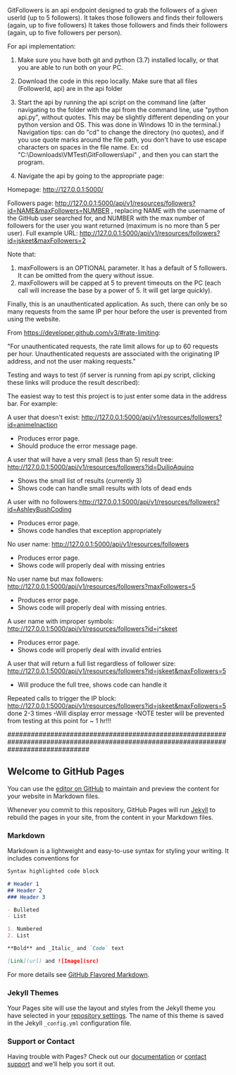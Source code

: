 GitFollowers is an api endpoint designed to grab the followers of a given userId (up to 5 followers). 
It takes those followers and finds their followers (again, up to five followers)
It takes those followers and finds their followers (again, up to five followers per person).

For api implementation:

1) Make sure you have both git and python (3.7) installed locally, or that you are able to run both on your PC.

2) Download the code in this repo locally. Make sure that all files (FollowerId, api) are in the api folder

3) Start the api by running the api script on the command line (after navigating to the folder with the api from the command line, use "python api.py", without quotes. This may be slightly different depending on your python version and OS. This was done in Windows 10 in the terminal.)
Navigation tips: can do "cd" to change the directory (no quotes), and if you use quote marks around the file path, you don't have to
use escape characters on spaces in the file name. Ex: cd "C:\Downloads\VMTest\GitFollowers\api" , and then you can start the program.

4) Navigate the api by going to the appropriate page:

Homepage: http://127.0.0.1:5000/

Followers page: http://127.0.0.1:5000/api/v1/resources/followers?id=NAME&maxFollowers=NUMBER , replacing NAME with the username of the GitHub user searched for, and NUMBER with the max number of followers for the user you want returned (maximum is no more than 5 per user).
  Full example URL: http://127.0.0.1:5000/api/v1/resources/followers?id=jskeet&maxFollowers=2
  
  Note that:
  1) maxFollowers is an OPTIONAL parameter. It has a default of 5 followers. It can be omitted from the query without issue.
  2) maxFollowers will be capped at 5 to prevent timeouts on the PC (each call will increase the base by a power of 5. It will get large quickly).
 

Finally, this is an unauthenticated application. As such, there can only be so many requests from the same IP per hour before the user is prevented from using the website. 

From https://developer.github.com/v3/#rate-limiting:

"For unauthenticated requests, the rate limit allows for up to 60 requests per hour. Unauthenticated requests are associated with the originating IP address, and not the user making requests."


Testing and ways to test (if server is running from api.py script, clicking these links will produce the result described):

The easiest way to test this project is to just enter some data in the address bar. For example:

A user that doesn't exist: http://127.0.0.1:5000/api/v1/resources/followers?id=animeInaction
  - Produces error page.
  - Should produce the error message page.

A user that will have a very small (less than 5) result tree: http://127.0.0.1:5000/api/v1/resources/followers?id=DuilioAquino
  - Shows the small list of results (currently 3)
  - Shows code can handle small results with lots of dead ends

A user with no followers:http://127.0.0.1:5000/api/v1/resources/followers?id=AshleyBushCoding
  - Produces error page.
  - Shows code handles that exception appropriately

No user name: http://127.0.0.1:5000/api/v1/resources/followers
  - Produces error page.
  - Shows code will properly deal with missing entries
  
No user name but max followers:  http://127.0.0.1:5000/api/v1/resources/followers?maxFollowers=5 
  - Produces error page.
  - Shows code will properly deal with missing entries.
  
A user name with improper symbols: http://127.0.0.1:5000/api/v1/resources/followers?id=j^skeet
  - Produces error page.
  - Shows code will properly deal with invalid entries
  
A user that will return a full list regardless of follower size: http://127.0.0.1:5000/api/v1/resources/followers?id=jskeet&maxFollowers=5
  - Will produce the full tree, shows code can handle it

Repeated calls to trigger the IP block: http://127.0.0.1:5000/api/v1/resources/followers?id=jskeet&maxFollowers=5 done 2-3 times
  -Will display error message 
  -NOTE tester will be prevented from testing at this point for ~ 1 hr!!!


#####################################################################################################################################

## Welcome to GitHub Pages

You can use the [editor on GitHub](https://github.com/AshleyBushCoding/GitFollowers/edit/master/README.md) to maintain and preview the content for your website in Markdown files.

Whenever you commit to this repository, GitHub Pages will run [Jekyll](https://jekyllrb.com/) to rebuild the pages in your site, from the content in your Markdown files.

### Markdown

Markdown is a lightweight and easy-to-use syntax for styling your writing. It includes conventions for

```markdown
Syntax highlighted code block

# Header 1
## Header 2
### Header 3

- Bulleted
- List

1. Numbered
2. List

**Bold** and _Italic_ and `Code` text

[Link](url) and ![Image](src)
```

For more details see [GitHub Flavored Markdown](https://guides.github.com/features/mastering-markdown/).

### Jekyll Themes

Your Pages site will use the layout and styles from the Jekyll theme you have selected in your [repository settings](https://github.com/AshleyBushCoding/GitFollowers/settings). The name of this theme is saved in the Jekyll `_config.yml` configuration file.

### Support or Contact

Having trouble with Pages? Check out our [documentation](https://help.github.com/categories/github-pages-basics/) or [contact support](https://github.com/contact) and we’ll help you sort it out.
